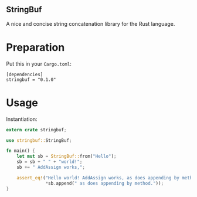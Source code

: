 StringBuf
----

A nice and concise string concatenation library for the Rust language.

Preparation
===

Put this in your `Cargo.toml`:

```
[dependencies]
stringbuf = "0.1.0"
```

Usage
====

Instantiation:

``` rust
extern crate stringbuf;

use stringbuf::StringBuf;

fn main() {
    let mut sb = StringBuf::from("Hello");
    sb = sb + " " + "world!";
    sb += " AddAssign works,";

    assert_eq!("Hello world! AddAssign works, as does appending by method.",
               *sb.append(" as does appending by method."));
}
```
